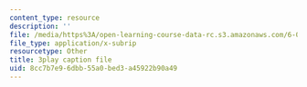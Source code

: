 ```yaml
---
content_type: resource
description: ''
file: /media/https%3A/open-learning-course-data-rc.s3.amazonaws.com/6-034-artificial-intelligence-fall-2010/8cc7b7e96dbb55a0bed3a45922b90a49_ZZmzMJB-tow.vtt
file_type: application/x-subrip
resourcetype: Other
title: 3play caption file
uid: 8cc7b7e9-6dbb-55a0-bed3-a45922b90a49
---
```

